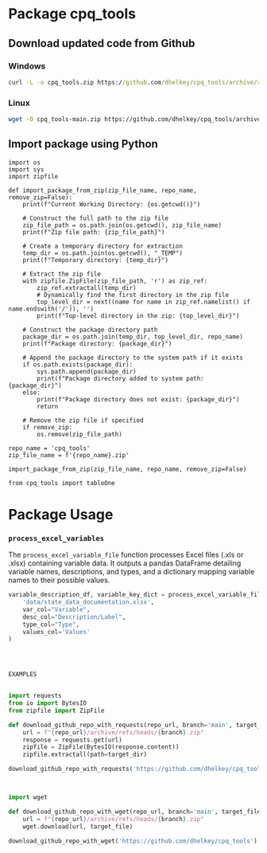 # Package cpq_tools

## Download updated code from Github

### Windows

```cmd
curl -L -o cpq_tools.zip https://github.com/dhelkey/cpq_tools/archive/refs/heads/main.zip
```

### Linux

```bash
wget -O cpq_tools-main.zip https://github.com/dhelkey/cpq_tools/archive/refs/heads/main.zip
```

## Import package using Python
```
import os
import sys
import zipfile

def import_package_from_zip(zip_file_name, repo_name, remove_zip=False):
    print(f"Current Working Directory: {os.getcwd()}")

    # Construct the full path to the zip file
    zip_file_path = os.path.join(os.getcwd(), zip_file_name)
    print(f"Zip file path: {zip_file_path}")

    # Create a temporary directory for extraction
    temp_dir = os.path.join(os.getcwd(), "_TEMP")
    print(f"Temporary directory: {temp_dir}")

    # Extract the zip file
    with zipfile.ZipFile(zip_file_path, 'r') as zip_ref:
        zip_ref.extractall(temp_dir)
        # Dynamically find the first directory in the zip file
        top_level_dir = next((name for name in zip_ref.namelist() if name.endswith('/')), '')
        print(f"Top-level directory in the zip: {top_level_dir}")

    # Construct the package directory path
    package_dir = os.path.join(temp_dir, top_level_dir, repo_name)
    print(f"Package directory: {package_dir}")

    # Append the package directory to the system path if it exists
    if os.path.exists(package_dir):
        sys.path.append(package_dir)
        print(f"Package directory added to system path: {package_dir}")
    else:
        print(f"Package directory does not exist: {package_dir}")
        return

    # Remove the zip file if specified
    if remove_zip:
        os.remove(zip_file_path)

repo_name = 'cpq_tools'
zip_file_name = f'{repo_name}.zip'

import_package_from_zip(zip_file_name, repo_name, remove_zip=False)

from cpq_tools import tableOne
```






# Package Usage


### `process_excel_variables` 

The `process_excel_variable_file` function processes Excel files (.xls or .xlsx) containing variable data. It outputs a pandas DataFrame detailing variable names, descriptions, and types, and a dictionary mapping variable names to their possible values.


```python
variable_description_df, variable_key_dict = process_excel_variable_file(
    'data/state_data_documentation.xlsx',
    var_col="Variable", 
    desc_col="Description/Label", 
    type_col="Type",
    values_col='Values'
)




EXAMPLES


import requests
from io import BytesIO
from zipfile import ZipFile

def download_github_repo_with_requests(repo_url, branch='main', target_dir='downloaded_repository'):
    url = f"{repo_url}/archive/refs/heads/{branch}.zip"
    response = requests.get(url)
    zipfile = ZipFile(BytesIO(response.content))
    zipfile.extractall(path=target_dir)

download_github_repo_with_requests('https://github.com/dhelkey/cpq_tools')



import wget

def download_github_repo_with_wget(repo_url, branch='main', target_file='downloaded_repository.zip'):
    url = f"{repo_url}/archive/refs/heads/{branch}.zip"
    wget.download(url, target_file)

download_github_repo_with_wget('https://github.com/dhelkey/cpq_tools')

